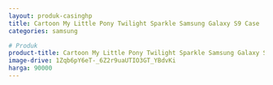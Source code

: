 ```yaml
---
layout: produk-casinghp
title: Cartoon My Little Pony Twilight Sparkle Samsung Galaxy S9 Case
categories: samsung

# Produk
product-title: Cartoon My Little Pony Twilight Sparkle Samsung Galaxy S9 Case
image-drive: 1Zqb6pY6eT-_6Z2r9uaUTIO3GT_YBdvKi
harga: 90000
---
```

